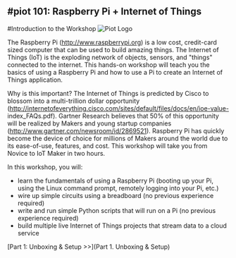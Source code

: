 #piot 101: Raspberry Pi + Internet of Things
---

#Introduction to the Workshop
![Piot Logo](https://github.com/InitialState/piot-101/wiki/img/piot_101_logo.png)

The Raspberry Pi (http://www.raspberrypi.org) is a low cost, credit-card sized computer that can be used to build amazing things. The Internet of Things (IoT) is the exploding network of objects, sensors, and "things" connected to the internet. This hands-on workshop will teach you the basics of using a Raspberry Pi and how to use a Pi to create an Internet of Things application.


Why is this important? The Internet of Things is predicted by Cisco to blossom into a multi-trillion dollar opportunity (http://internetofeverything.cisco.com/sites/default/files/docs/en/ioe-value- index_FAQs.pdf). Gartner Research believes that 50% of this opportunity will be realized by Makers and young startup companies (http://www.gartner.com/newsroom/id/2869521). Raspberry Pi has quickly become the device of choice for millions of Makers around the world due to its ease-of-use, features, and cost. This workshop will take you from Novice to IoT Maker in two hours.

In this workshop, you will:
- learn the fundamentals of using a Raspberry Pi (booting up your Pi, using
the Linux command prompt, remotely logging into your Pi, etc.)
- wire up simple circuits using a breadboard (no previous experience
required)
- write and run simple Python scripts that will run on a Pi (no previous
experience required)
- build multiple live Internet of Things projects that stream data to a cloud
service

[Part 1: Unboxing & Setup >>](Part 1. Unboxing & Setup)